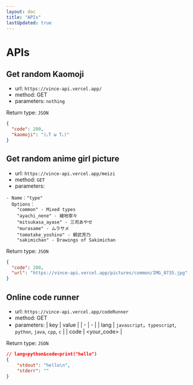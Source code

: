```yaml
---
layout: doc
title: "APIs"
lastUpdated: true
---
```


# APIs

## Get random Kaomoji

- url: `https://vince-api.vercel.app/`
- method: GET
- parameters: `nothing`

Return type: `JSON`

```json
{
  "code": 200,
  "kaomoji": "(｡T ω T｡)"
}
```

## Get random anime girl picture

- url: `https://vince-api.vercel.app/meizi`
- method: `GET`
- parameters:

```
- Name："type"
  Options：
    "common" - Mixed types
    "ayachi_nene" - 綾地寧々
    "mitsukasa_ayase" - 三司あやせ
    "murasame" - ムラサメ
    "tomotake_yoshino" - 朝武芳乃
    "sakimichan" - Drawings of Sakimichan
```

Return type: `JSON`

```json
{
  "code": 200,
  "url": "https://vince-api.vercel.app/pictures/common/IMG_0735.jpg"
}
```

## Online code runner

- url: `https://vince-api.vercel.app/codeRunner`
- method: GET
- parameters: 
  | key | value |
  | - | - |
  | lang | `javascript`，`typescript`, `python`, `java`, `cpp`, `c` |
  | code | <your_code> |

Return type: `JSON`

```json
// lang=python&code=print("hello")
{
    "stdout": "hello\n",
    "stderr": ""
}
```
